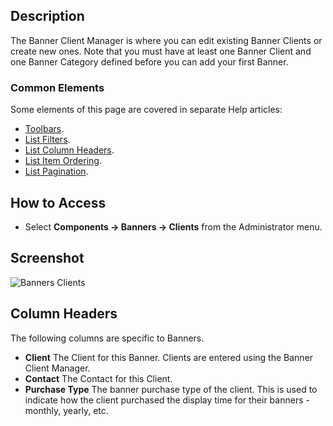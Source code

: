 <!-- Filename: Help4.x:Banners:_Clients / Display title: Banners: Clients -->

## Description

The Banner Client Manager is where you can edit existing Banner Clients
or create new ones. Note that you must have at least one Banner Client
and one Banner Category defined before you can add your first Banner.

### Common Elements

Some elements of this page are covered in separate Help
articles:

* [Toolbars](jdocmanual?article=help/common-elements/toolbars).
* [List Filters](jdocmanual?article=help/common-elements/list-filters).
* [List Column Headers](jdocmanual?article=help/common-elements/list-column-headers).
* [List Item Ordering](jdocmanual?article=help/common-elements/list-ordering).
* [List Pagination](jdocmanual?article=help/common-elements/list-pagination).

## How to Access

- Select **Components → Banners → Clients** from the Administrator menu.

## Screenshot

![Banners Clients](../../../en/images/banners/banners-clients-list.png)

## Column Headers

The following columns are specific to Banners.

- **Client** The Client for this Banner. Clients are entered using the
  Banner Client Manager.
- **Contact** The Contact for this Client.
- **Purchase Type** The banner purchase type of the client. This is
  used to indicate how the client purchased the display time for their
  banners - monthly, yearly, etc.
